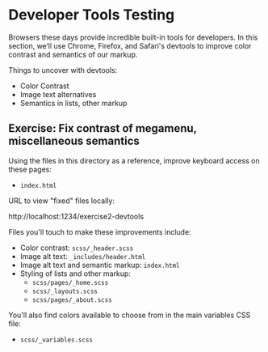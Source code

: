 # Developer Tools Testing

Browsers these days provide incredible built-in tools for developers. In this section, we’ll use
Chrome, Firefox, and Safari's devtools to improve color contrast and semantics of our markup.

Things to uncover with devtools:

- Color Contrast
- Image text alternatives
- Semantics in lists, other markup

## Exercise: Fix contrast of megamenu, miscellaneous semantics

Using the files in this directory as a reference, improve keyboard access on these pages:

- `index.html`

URL to view "fixed" files locally:

http://localhost:1234/exercise2-devtools

Files you'll touch to make these improvements include:

- Color contrast: `scss/_header.scss`
- Image alt text: `_includes/header.html`
- Image alt text and semantic markup: `index.html`
- Styling of lists and other markup:
  - `scss/pages/_home.scss`
  - `scss/_layouts.scss`
  - `scss/pages/_about.scss`

You'll also find colors available to choose from in the main variables CSS file:

- `scss/_variables.scss`
